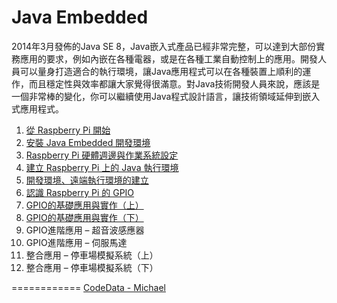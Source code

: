Java Embedded
============

2014年3月發佈的Java SE 8，Java嵌入式產品已經非常完整，可以達到大部份實務應用的要求，例如內嵌在各種電器，或是在各種工業自動控制上的應用。開發人員可以量身打造適合的執行環境，讓Java應用程式可以在各種裝置上順利的運作，而且穩定性與效率都讓大家覺得很滿意。對Java技術開發人員來說，應該是一個非常棒的變化，你可以繼續使用Java程式設計語言，讓技術領域延伸到嵌入式應用程式。

1. [從 Raspberry Pi 開始](http://www.codedata.com.tw/java/java-embedded-getting-started-from-raspberry-pi/)
2. [安裝 Java Embedded 開發環境](http://www.codedata.com.tw/java/java-embedded-2-development-env/)
3. [Raspberry Pi 硬體週邊與作業系統設定](http://www.codedata.com.tw/java/java-embedded-3-raspberry-pi-equipment-os/)
4. [建立 Raspberry Pi 上的 Java 執行環境](http://www.codedata.com.tw/java/java-embedded-4-raspberry-pi-jdk8-embedded-8/)
5. [開發環境、遠端執行環境的建立](http://www.codedata.com.tw/java/java-embedded-5-dev-env-remote-javase/)
6. [認識 Raspberry Pi 的 GPIO](http://www.codedata.com.tw/java/java-embedded-6-raspberry-pi-gpio/)
7. [GPIO的基礎應用與實作（上）](http://www.codedata.com.tw/java/java-embedded-7-raspberry-pi-gpio-implementation-1/)
8. [GPIO的基礎應用與實作（下）](http://www.codedata.com.tw/java/java-embedded-7-raspberry-pi-gpio-implementation-2/)
9. GPIO進階應用 – 超音波感應器
10. GPIO進階應用 – 伺服馬達
11. 整合應用 – 停車場模擬系統（上）
12. 整合應用 – 停車場模擬系統（下）

============
[CodeData - Michael](http://www.codedata.com.tw/author/michael)

